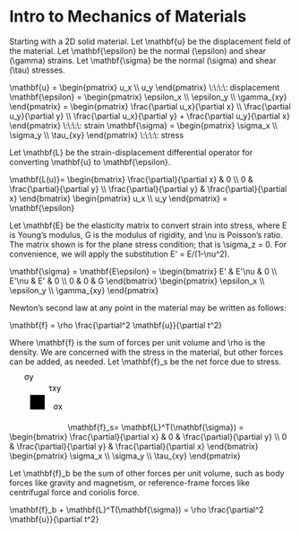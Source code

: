 # Intro to Mechanics of Materials

Starting with a 2D solid material.  Let <la-tex>\mathbf{u}</la-tex> be the displacement field of the material.  Let <la-tex>\mathbf{\epsilon}</la-tex> be the normal <la-tex>(\epsilon)</la-tex> and shear <la-tex>(\gamma)</la-tex> strains.  Let <la-tex>\mathbf{\sigma}</la-tex> be the normal <la-tex>(\sigma)</la-tex> and shear <la-tex>(\tau)</la-tex> stresses.

<la-tex display="block">
\mathbf{u} = 
\begin{pmatrix}
  u_x \\ u_y
\end{pmatrix} \:\:\:\: displacement
</la-tex>

<la-tex display="block">
\mathbf{\epsilon} =
\begin{pmatrix}
  \epsilon_x \\ \epsilon_y \\ \gamma_{xy}
\end{pmatrix} =
\begin{pmatrix}
  \frac{\partial u_x}{\partial x} \\
  \frac{\partial u_y}{\partial y} \\
  \frac{\partial u_x}{\partial y} +
  \frac{\partial u_y}{\partial x}
\end{pmatrix} \:\:\:\: strain
</la-tex>

<la-tex display="block">
  \mathbf{\sigma} =
  \begin{pmatrix}
    \sigma_x \\ \sigma_y \\ \tau_{xy}
  \end{pmatrix} \:\:\:\: stress
</la-tex>

Let <la-tex>\mathbf{L}</la-tex> be the strain-displacement differential operator for converting <la-tex>\mathbf{u}</la-tex> to <la-tex>\mathbf{\epsilon}</la-tex>.

<la-tex display="block">
\mathbf{L(u)}=
\begin{bmatrix}
  \frac{\partial}{\partial x} & 0 \\
  0 & \frac{\partial}{\partial y} \\
  \frac{\partial}{\partial y} &
  \frac{\partial}{\partial x}
\end{bmatrix}
\begin{pmatrix}
  u_x \\ u_y
\end{pmatrix}
= \mathbf{\epsilon}
</la-tex>

Let <la-tex>\mathbf{E}</la-tex> be the elasticity matrix to convert strain into stress, where <la-tex>E</la-tex> is Young’s modulus, <la-tex>G</la-tex> is the modulus of rigidity, and <la-tex>\nu</la-tex> is Poisson’s ratio.  The matrix shown is for the plane stress condition; that is <la-tex>\sigma_z = 0</la-tex>.  For convenience, we will apply the substitution <la-tex>E' = E/(1-\nu^2)</la-tex>.

<la-tex display="block">
  \mathbf{\sigma} =
  \mathbf{E\epsilon} =
  \begin{bmatrix}
    E' & E'\nu & 0 \\
    E'\nu & E' & 0 \\
    0 & 0 & G
  \end{bmatrix}
  \begin{pmatrix}
    \epsilon_x \\ \epsilon_y \\ \gamma_{xy}
  \end{pmatrix}
</la-tex>

Newton’s second law at any point in the material may be written as follows:

<la-tex display="block">
  \mathbf{f} = \rho
  \frac{\partial^2 \mathbf{u}}{\partial t^2}
</la-tex>

Where <la-tex>\mathbf{f}</la-tex> is the sum of forces per unit volume and <la-tex>\rho</la-tex> is the density.  We are concerned with the stress in the material, but other forces can be added, as needed.  Let <la-tex>\mathbf{f}_s</la-tex> be the net force due to stress.
  
<svg width="100" height="100">
  <defs>
    <marker id="arrow" markerWidth="6" markerHeight="4" refX="4" refY="2" orient="auto-start-reverse">
      <polygon points="0,0 0,4 6,2" />
    </marker>
  </defs>
  <polygon points="37,37 63,37 63,63 37,63" />
  <text x="43" y="10" text-anchor="end" class="var">
    σ<tspan class="subscript">y</tspan>
  </text>
  <text x="95" y="63" text-anchor="end" class="var">
    σ<tspan class="subscript">x</tspan>
  </text>
  <text x="70" y="30" text-anchor="start" class="var">
    τ<tspan class="subscript">xy</tspan>
  </text>
  <line x1="50" y1="30" x2="50" y2="10" class="arrow" />
  <line x1="50" y1="70" x2="50" y2="90" class="arrow" />
  <line x1="30" y1="50" x2="10" y2="50" class="arrow" />
  <line x1="70" y1="50" x2="90" y2="50" class="arrow" />
  <line x1="40" y1="32" x2="60" y2="32" class="arrow" />
  <line x1="60" y1="68" x2="40" y2="68" class="arrow" />
  <line x1="32" y1="40" x2="32" y2="60" class="arrow" />
  <line x1="68" y1="60" x2="68" y2="40" class="arrow" />
</svg>

<la-tex display="block">
  \mathbf{f}_s=
  \mathbf{L}^T(\mathbf{\sigma}) =
  \begin{bmatrix}
    \frac{\partial}{\partial x} & 0 & \frac{\partial}{\partial y} \\
    0 & \frac{\partial}{\partial y} & \frac{\partial}{\partial x}
  \end{bmatrix}
  \begin{pmatrix}
    \sigma_x \\
    \sigma_y \\
    \tau_{xy}
  \end{pmatrix}
</la-tex>

Let <la-tex>\mathbf{f}_b</la-tex> be the sum of other forces per unit volume, such as body forces like  gravity and magnetism, or reference-frame forces like centrifugal force and coriolis force.

<la-tex display="block">
  \mathbf{f}_b + \mathbf{L}^T(\mathbf{\sigma}) =
  \rho \frac{\partial^2 \mathbf{u}}{\partial t^2}
</la-tex>
